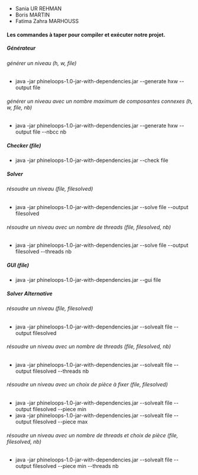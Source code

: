 * Sania UR REHMAN
* Boris MARTIN
* Fatima Zahra MARHOUSS

#### Les commandes à taper pour compiler et exécuter notre projet.

##### Générateur
###### générer un niveau (h, w, file)
* java -jar phineloops-1.0-jar-with-dependencies.jar --generate hxw --output file

###### générer un niveau avec un nombre maximum de composantes connexes (h, w, file, nb)
* java -jar phineloops-1.0-jar-with-dependencies.jar --generate hxw --output file --nbcc nb
  
##### Checker (file)
* java -jar phineloops-1.0-jar-with-dependencies.jar --check file
  
##### Solver 
###### résoudre un niveau (file, filesolved)
* java -jar phineloops-1.0-jar-with-dependencies.jar --solve file --output filesolved 

###### résoudre un niveau avec un nombre de threads (file, filesolved, nb)
* java -jar phineloops-1.0-jar-with-dependencies.jar --solve file --output filesolved --threads nb
  
##### GUI (file)
* java -jar phineloops-1.0-jar-with-dependencies.jar --gui file
  
##### Solver Alternative
###### résoudre un niveau (file, filesolved)
* java -jar phineloops-1.0-jar-with-dependencies.jar --solvealt file --output filesolved 

###### résoudre un niveau avec un nombre de threads (file, filesolved, nb)
* java -jar phineloops-1.0-jar-with-dependencies.jar --solvealt file --output filesolved --threads nb

###### résoudre un niveau avec un choix de pièce à fixer (file, filesolved)
* java -jar phineloops-1.0-jar-with-dependencies.jar --solvealt file --output filesolved --piece min
* java -jar phineloops-1.0-jar-with-dependencies.jar --solvealt file --output filesolved --piece max

###### résoudre un niveau avec un nombre de threads et choix de pièce (file, filesolved, nb)
* java -jar phineloops-1.0-jar-with-dependencies.jar --solvealt file --output filesolved --piece min --threads nb
  
